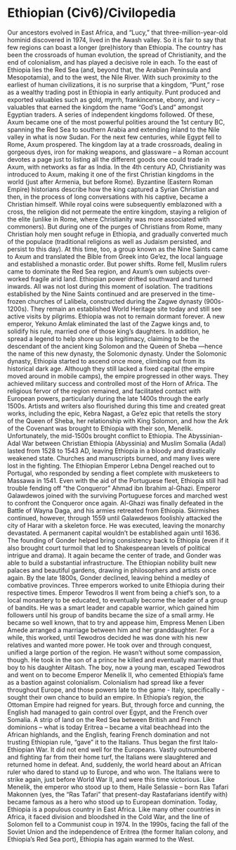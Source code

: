 # Ethiopian (Civ6)/Civilopedia

Our ancestors evolved in East Africa, and “Lucy,” that three-million-year-old hominid discovered in 1974, lived in the Awash valley. So it is fair to say that few regions can boast a longer (pre)history than Ethiopia. The country has been the crossroads of human evolution, the spread of Christianity, and the end of colonialism, and has played a decisive role in each.
To the east of Ethiopia lies the Red Sea (and, beyond that, the Arabian Peninsula and Mesopotamia), and to the west, the Nile River. With such proximity to the earliest of human civilizations, it is no surprise that a kingdom, “Punt,” rose as a wealthy trading post in Ethiopia in early antiquity. Punt produced and exported valuables such as gold, myrrh, frankincense, ebony, and ivory – valuables that earned the kingdom the name “God’s Land” amongst Egyptian traders.
A series of independent kingdoms followed. Of these, Axum became one of the most powerful polities around the 1st century BC, spanning the Red Sea to southern Arabia and extending inland to the Nile valley in what is now Sudan. For the next few centuries, while Egypt fell to Rome, Axum prospered. The kingdom lay at a trade crossroads, dealing in gorgeous dyes, iron for making weapons, and glassware – a Roman account devotes a page just to listing all the different goods one could trade in Axum, with networks as far as India.
In the 4th century AD, Christianity was introduced to Axum, making it one of the first Christian kingdoms in the world (just after Armenia, but before Rome). Byzantine (Eastern Roman Empire) historians describe how the king captured a Syrian Christian and then, in the process of long conversations with his captive, became a Christian himself. While royal coins were subsequently emblazoned with a cross, the religion did not permeate the entire kingdom, staying a religion of the elite (unlike in Rome, where Christianity was more associated with commoners). But during one of the purges of Christians from Rome, many Christian holy men sought refuge in Ethiopia, and gradually converted much of the populace (traditional religions as well as Judaism persisted, and persist to this day). At this time, too, a group known as the Nine Saints came to Axum and translated the Bible from Greek into Ge’ez, the local language and established a monastic order.
But power shifts. Rome fell, Muslim rulers came to dominate the Red Sea region, and Axum’s own subjects over-worked fragile arid land. Ethiopian power drifted southward and turned inwards.
All was not lost during this moment of isolation. The traditions established by the Nine Saints continued and are preserved in the time-frozen churches of Lalibela, constructed during the Zagwe dynasty (900s-1200s). They remain an established World Heritage site today and still see active visits by pilgrims.
Ethiopia was not to remain dormant forever. A new emperor, Yekuno Amlak eliminated the last of the Zagwe kings and, to solidify his rule, married one of those king’s daughters. In addition, he spread a legend to help shore up his legitimacy, claiming to be the descendant of the ancient king Solomon and the Queen of Sheba —hence the name of this new dynasty, the Solomonic dynasty.
Under the Solomonic dynasty, Ethiopia started to ascend once more, climbing out from its historical dark age. Although they still lacked a fixed capital (the empire moved around in mobile camps), the empire progressed in other ways. They achieved military success and controlled most of the Horn of Africa. The religious fervor of the region remained, and facilitated contact with European powers, particularly during the late 1400s through the early 1500s. Artists and writers also flourished during this time and created great works, including the epic, Kebra Nagast, a Ge’ez epic that retells the story of the Queen of Sheba, her relationship with King Solomon, and how the Ark of the Covenant was brought to Ethiopia with their son, Menelik.
Unfortunately, the mid-1500s brought conflict to Ethiopia. The Abyssinian-Adal War between Christian Ethiopia (Abyssinia) and Muslim Somalia (Adal) lasted from 1528 to 1543 AD, leaving Ethiopia in a bloody and drastically weakened state. Churches and manuscripts burned, and many lives were lost in the fighting. The Ethiopian Emperor Lebna Dengel reached out to Portugal, who responded by sending a fleet complete with musketeers to Massawa in 1541. Even with the aid of the Portuguese fleet, Ethiopia still had trouble fending off “the Conqueror” Ahmad ibn Ibrahim al-Ghazi. Emperor Galawdewos joined with the surviving Portuguese forces and marched west to confront the Conqueror once again. Al-Ghazi was finally defeated in the Battle of Wayna Daga, and his armies retreated from Ethiopia. Skirmishes continued, however, through 1559 until Galawdewos foolishly attacked the city of Harar with a skeleton force. He was executed, leaving the monarchy devastated.
A permanent capital wouldn’t be established again until 1636. The founding of Gonder helped bring consistency back to Ethiopia (even if it also brought court turmoil that led to Shakespearean levels of political intrigue and drama). It again became the center of trade, and Gonder was able to build a substantial infrastructure. The Ethiopian nobility built new palaces and beautiful gardens, drawing in philosophers and artists once again.
By the late 1800s, Gonder declined, leaving behind a medley of combative provinces. Three emperors worked to unite Ethiopia during their respective times. Emperor Tewodros II went from being a chief’s son, to a local monastery to be educated, to eventually become the leader of a group of bandits. He was a smart leader and capable warrior, which gained him followers until his group of bandits became the size of a small army. He became so well known, that to try and appease him, Empress Menen Liben Amede arranged a marriage between him and her granddaughter. For a while, this worked, until Tewodros decided he was done with his new relatives and wanted more power. He took over and through conquest, unified a large portion of the region. He wasn’t without some compassion, though. He took in the son of a prince he killed and eventually married that boy to his daughter Alitash. The boy, now a young man, escaped Tewodros and went on to become Emperor Menelik II, who cemented Ethiopia’s fame as a bastion against colonialism.
Colonialism had spread like a fever throughout Europe, and those powers late to the game - Italy, specifically - sought their own chance to build an empire. In Ethiopia’s region, the Ottoman Empire had reigned for years. But, through force and cunning, the English had managed to gain control over Egypt, and the French over Somalia. A strip of land on the Red Sea between British and French dominions – what is today Eritrea – became a vital beachhead into the African highlands, and the English, fearing French domination and not trusting Ethiopian rule, “gave” it to the Italians. Thus began the first Italo-Ethiopian War.
It did not end well for the Europeans. Vastly outnumbered and fighting far from their home turf, the Italians were slaughtered and returned home in defeat. And, suddenly, the world heard about an African ruler who dared to stand up to Europe, and who won. The Italians were to strike again, just before World War II, and were this time victorious. Like Menelik, the emperor who stood up to them, Haile Selassie – born Ras Tafari Makonnen (yes, the “Ras Tafari” that present-day Rastafarians identify with) became famous as a hero who stood up to European domination.
Today, Ethiopia is a populous country in East Africa. Like many other countries in Africa, it faced division and bloodshed in the Cold War, and the line of Solomon fell to a Communist coup in 1974. In the 1990s, facing the fall of the Soviet Union and the independence of Eritrea (the former Italian colony, and Ethiopia’s Red Sea port), Ethiopia has again warmed to the West.